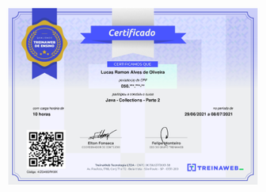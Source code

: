 <img src="https://raw.githubusercontent.com/lramon2001/lramon2001.github.io/master/docs/media/java-collections-2_page-0001.jpg"/>
